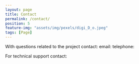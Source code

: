 ```yaml
---
layout: page
title: Contact
permalink: /contact/
position: 5
feature-img: "assets/img/pexels/digi_D_o.jpeg"
tags: [Page]
---
```


With questions related to the project contact:
email:
telephone: 

For technical support contact:
